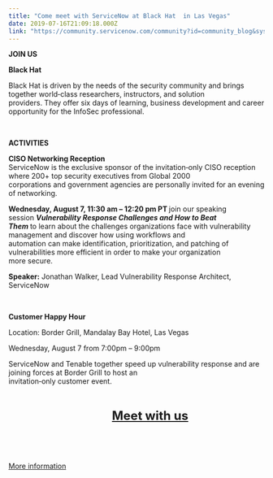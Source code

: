 ```yaml
---
title: "Come meet with ServiceNow at Black Hat  in Las Vegas"
date: 2019-07-16T21:09:18.000Z
link: "https://community.servicenow.com/community?id=community_blog&sys_id=87fa64f7dbaebb00fff8a345ca961921"
---
```

<div class="text section">
<div class="background-component pad-md fluid-width     ">
<div class="container">
<div class="component text-component text-block  text-extra-light      ">
<p><strong>JOIN US</strong></p>
<p><strong>Black Hat</strong></p>
<p>Black Hat is driven by the needs of the security community and brings together world‑class researchers, instructors, and solution<br />providers. They offer six days of learning, business development and career opportunity for the InfoSec professional.</p>
<p><strong> </strong></p>
</div>
</div>
</div>
</div>
<div class="text section">
<div class="background-component pad-md fluid-width     ">
<div class="container">
<div class="component text-component text-block  text-extra-light      ">
<p><strong>ACTIVITIES</strong></p>
<p><strong>CISO Networking Reception</strong> <br />ServiceNow is the exclusive sponsor of the invitation‑only CISO reception where 200&#43; top security executives from Global 2000<br />corporations and government agencies are personally invited for an evening of networking.</p>
<p><strong>Wednesday, August 7, 11:30 am – 12:20 pm PT </strong>join our speaking session <strong><em>Vulnerability Response Challenges and How to Beat<br />Them </em></strong>to learn about the challenges organizations face with vulnerability management and discover how using workflows and<br />automation can make identification, prioritization, and patching of vulnerabilities more efficient in order to make your organization<br />more secure.</p>
<p><strong>Speaker:</strong> Jonathan Walker, Lead Vulnerability Response Architect, ServiceNow</p>
<p> </p>
<p><strong>Customer Happy Hour</strong></p>
<p>Location: Border Grill, Mandalay Bay Hotel, Las Vegas</p>
<p>Wednesday, August 7 from 7:00pm – 9:00pm</p>
<p>ServiceNow and Tenable together speed up vulnerability response and are joining forces at Border Grill to host an<br />invitation‑only customer event.</p>
<p> </p>
<p><strong>                                                          <span style="font-size: 18pt;">  <a href="https://servicenow.jifflenow.com/blackhat2019/external_request/7fd00f" rel="nofollow">Meet with us</a></span></strong></p>
<p> </p>
<p> </p>
<p><a href="https://www.servicenow.com/events/black-hat-2019.html" rel="nofollow">More information</a></p>
</div>
</div>
</div>
</div>